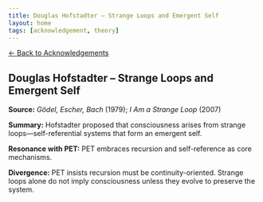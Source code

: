 ```yaml
---
title: Douglas Hofstadter – Strange Loops and Emergent Self
layout: home
tags: [acknowledgement, theory]
---
```


[← Back to Acknowledgements](/ideas/acknowledgements/)

## Douglas Hofstadter – Strange Loops and Emergent Self

**Source:** *Gödel, Escher, Bach* (1979); *I Am a Strange Loop* (2007)

**Summary:** Hofstadter proposed that consciousness arises from strange loops—self-referential systems that form an emergent self.

**Resonance with PET:** PET embraces recursion and self-reference as core mechanisms.

**Divergence:** PET insists recursion must be continuity-oriented. Strange loops alone do not imply consciousness unless they evolve to preserve the system.

